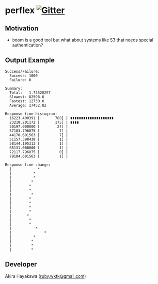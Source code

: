 # perflex [![Gitter](https://badges.gitter.im/Join%20Chat.svg)](https://gitter.im/akiradeveloper/perflex?utm_source=badge&utm_medium=badge&utm_campaign=pr-badge)

## Motivation

* boom is a good tool but what about systems like S3 that needs special authentication?  

## Output Example

```
Success/Failure:
  Success: 1000
  Failure: 0

Summary:
  Total:   1.745282E7
  Slowest: 82598.0
  Fastest: 12730.0
  Average: 17452.82

Response time histogram:
  16223.400391 [       780] | ∎∎∎∎∎∎∎∎∎∎∎∎∎∎∎∎∎∎∎∎
  23210.201172 [       175] | ∎∎∎∎
  30197.000000 [        27] |
  37183.796875 [         7] |
  44170.601563 [         7] |
  51157.398438 [         1] |
  58144.195313 [         1] |
  65131.000000 [         1] |
  72117.796875 [         0] |
  79104.601563 [         1] |

Response time change:
  |            *
  |          *
  |          *
  |         *
  |        *
  |        *
  |         *
  |        *
  |        *
  |        *
  |        *
  |       *
  |        *
  |        *
  |           *
  |               *
  |          *
  |         *
  |         *
  |         *
```

## Developer

Akira Hayakawa (ruby.wktk@gmail.com)
